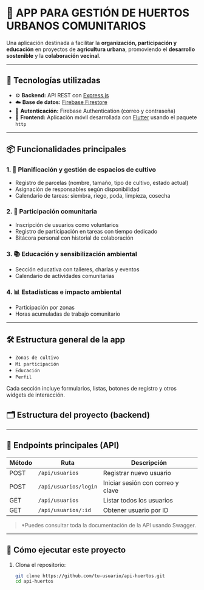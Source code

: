 # 🌱 APP PARA GESTIÓN DE HUERTOS URBANOS COMUNITARIOS

Una aplicación destinada a facilitar la **organización, participación y educación** en proyectos de **agricultura urbana**, promoviendo el **desarrollo sostenible** y la **colaboración vecinal**.

---

## 🔧 Tecnologías utilizadas

- ⚙️ **Backend:** API REST con [Express.js](https://expressjs.com/)
- ☁️ **Base de datos:** [Firebase Firestore](https://firebase.google.com/docs/firestore)
- 🔐 **Autenticación:** Firebase Authentication (correo y contraseña)
- 📱 **Frontend:** Aplicación móvil desarrollada con [Flutter](https://flutter.dev/) usando el paquete `http`

---

## 📦 Funcionalidades principales

### 1. 🌾 Planificación y gestión de espacios de cultivo
- Registro de parcelas (nombre, tamaño, tipo de cultivo, estado actual)
- Asignación de responsables según disponibilidad
- Calendario de tareas: siembra, riego, poda, limpieza, cosecha

### 2. 🤝 Participación comunitaria
- Inscripción de usuarios como voluntarios
- Registro de participación en tareas con tiempo dedicado
- Bitácora personal con historial de colaboración

### 3. 📚 Educación y sensibilización ambiental
- Sección educativa con talleres, charlas y eventos
- Calendario de actividades comunitarias

### 4. 📊 Estadísticas e impacto ambiental
- Participación por zonas
- Horas acumuladas de trabajo comunitario

---

## 🛠️ Estructura general de la app

- `Zonas de cultivo`
- `Mi participación`
- `Educación`
- `Perfil`

Cada sección incluye formularios, listas, botones de registro y otros widgets de interacción.


## 🗂️ Estructura del proyecto (backend)


---

## 🧪 Endpoints principales (API)

| Método | Ruta                          | Descripción                      |
|--------|-------------------------------|----------------------------------|
| POST   | `/api/usuarios`               | Registrar nuevo usuario          |
| POST   | `/api/usuarios/login`         | Iniciar sesión con correo y clave|
| GET    | `/api/usuarios`               | Listar todos los usuarios        |
| GET    | `/api/usuarios/:id`           | Obtener usuario por ID           |

> *Puedes consultar toda la documentación de la API usando Swagger.

---

## 🚀 Cómo ejecutar este proyecto

1. Clona el repositorio:
   ```bash
   git clone https://github.com/tu-usuario/api-huertos.git
   cd api-huertos


